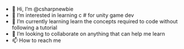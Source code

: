 - 👋 Hi, I’m @csharpnewbie
- 👀 I’m interested in learning c # for unity game dev
- 🌱 I’m currently learning learn the concepts required to code without following a tutorial
- 💞️ I’m looking to collaborate on anything that can help me learn
- 📫 How to reach me

<!---
csharpnewbie/csharpnewbie is a ✨ special ✨ repository because its `README.md` (this file) appears on your GitHub profile.
You can click the Preview link to take a look at your changes.
--->
